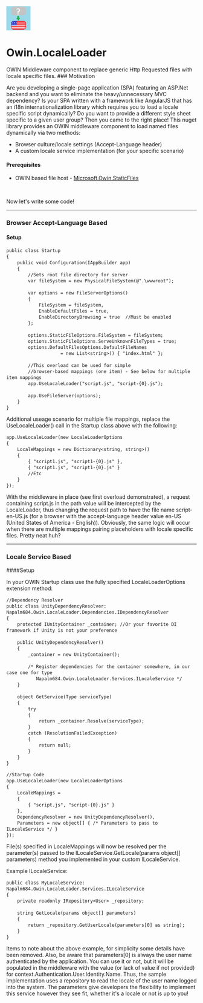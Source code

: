 <div>
    <img src="https://raw.githubusercontent.com/napalm684/Owin.LocaleLoader/master/Owin.LocaleLoader.png" alt="logo" />
    <h1>Owin.LocaleLoader</h1>
</div>
OWIN Middleware component to replace generic Http Requested files with locale specific files.
### Motivation

Are you developing a single-page application (SPA) featuring an ASP.Net backend and you want to eliminate the heavy/unnecessary MVC dependency?
Is your SPA written with a framework like AngularJS that has an i18n internationalization library which requires you to load a locale specific script dynamically?
Do you want to provide a different style sheet specific to a given user group?
Then you came to the right place!  This nuget library provides an OWIN middleware component to load named files dynamically via two methods:
    
* Browser culture/locale settings (Accept-Language header) 
* A custom locale service implementation (for your specific scenario)

#### Prerequisites

* OWIN based file host - <a href="https://www.nuget.org/packages/Microsoft.Owin.StaticFiles" title="Microsoft.Owin.StaticFiles">Microsoft.Owin.StaticFiles</a>
<br/>

Now let's write some code!

***

### Browser Accept-Language Based

#### Setup

```
public class Startup
{
    public void Configuration(IAppBuilder app)
    {
        //Sets root file directory for server
        var fileSystem = new PhysicalFileSystem(@".\wwwroot");

        var options = new FileServerOptions()
        {
            FileSystem = fileSystem,
            EnableDefaultFiles = true,
            EnableDirectoryBrowsing = true  //Must be enabled
        };

        options.StaticFileOptions.FileSystem = fileSystem;
        options.StaticFileOptions.ServeUnknownFileTypes = true;
        options.DefaultFilesOptions.DefaultFileNames 
                    = new List<string>() { "index.html" };

        //This overload can be used for simple 
        //browser-based mappings (one item) - See below for multiple item mappings
        app.UseLocaleLoader("script.js", "script-{0}.js");

        app.UseFileServer(options);
    }
}
```

Additional useage scenario for multiple file mappings, replace the UseLocaleLoader() call in the Startup class above
with the following:

```
app.UseLocaleLoader(new LocaleLoaderOptions
{
    LocaleMappings = new Dictionary<string, string>()
    {
        { "script1.js", "script1-{0}.js" },
        { "script1.js", "script1-{0}.js" }
        //Etc
    }
});
```

With the middleware in place (see first overload demonstrated), a request containing script.js
in the path value will be intercepted by the LocaleLoader, thus changing the request path to have the file name script-en-US.js (for a browser with the accept-language header value en-US (United States of America - English)).
Obviously, the same logic will occur when there are multiple mappings pairing placeholders with locale specific files.  Pretty neat huh?

***

### Locale Service Based

####Setup

In your OWIN Startup class use the fully specified LocaleLoaderOptions extension method:

```
//Dependency Resolver
public class UnityDependencyResolver: Napalm684.Owin.LocaleLoader.Dependencies.IDependencyResolver
{
    protected IUnityContainer _container; //Or your favorite DI framework if Unity is not your preference
    
    public UnityDependencyResolver()
    {
        _container = new UnityContainer();
        
        /* Register dependencies for the container somewhere, in our case one for type
           Napalm684.Owin.LocaleLoader.Services.ILocaleService */         
    }
    
    object GetService(Type serviceType)
    {
        try
        {
            return _container.Resolve(serviceType);
        }
        catch (ResolutionFailedException)
        {
            return null;
        }        
    }
}
```

```
//Startup Code
app.UseLocaleLoader(new LocaleLoaderOptions
{
    LocaleMappings =
    {
        { "script.js", "script-{0}.js" }
    },
    DependencyResolver = new UnityDependencyResolver(),
    Parameters = new object[] { /* Parameters to pass to ILocaleService */ }
});
```

File(s) specified in LocaleMappings will now be resolved per the parameter(s) passed to the ILocaleService.GetLocale(params object[] parameters) method you implemented
in your custom ILocaleService.

Example ILocaleService:

```
public class MyLocaleService: Napalm684.Owin.LocaleLoader.Services.ILocaleService
{
    private readonly IRepository<User> _repository;
    
    string GetLocale(params object[] parameters)
    {
        return _repository.GetUserLocale(parameters[0] as string);
    }
}
```

Items to note about the above example, for simplicity some details have been removed.  Also, be aware that parameters[0] is always the user name authenticated
by the application.  You can use it or not, but it will be populated in the middleware with the value (or lack of value if not provided) for context.Authentication.User.Identity.Name.
Thus, the sample implementation uses a repository to read the locale of the user name logged into the system.  The parameters give developers the flexibility to
implement this service however they see fit, whether it's a locale or not is up to you!